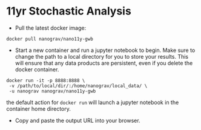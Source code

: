 # 11yr Stochastic Analysis

* Pull the latest docker image:
```
docker pull nanograv/nano11y-gwb
```

* Start a new container and run a jupyter notebook to begin.
Make sure to change the path to a local directory for you to store your results.
This will ensure that any data products are persistent, even if you delete the docker container.
```
docker run -it -p 8888:8888 \
 -v /path/to/local/dir/:/home/nanograv/local_data/ \
 -u nanograv nanograv/nano11y-gwb
```
the default action for `docker run` will launch a jupyter notebook in the container home directory.

* Copy and paste the output URL into your browser.
